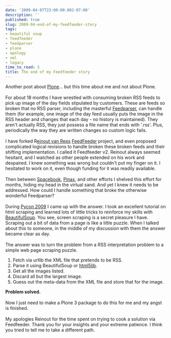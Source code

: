 ```yaml
---
date: '2009-04-07T23:00:00.002-07:00'
description: ''
published: true
slug: 2009-04-end-of-my-feedfeeder-story
tags:
- beautiful soup
- feedfeeder
- feedparser
- plone
- apology
- xml
- legacy
time_to_read: 5
title: The end of my Feedfeeder story
---
```


Another post about <a href="http://plone.org/">Plone</a>... but this time about me and not about Plone.<br /><br />For about 18 months I have wrestled with consuming broken RSS feeds to pick up image of the day fields stipulated by customers. These are feeds so broken that no RSS parser, including the masterful <a href="http://feedparser.org/">Feedparser</a>, can handle them (for example, one image of the day feed usually puts the image in the RSS header and changes that each day - no history is maintained). They aren't actually RSS, they just possess a file name that ends with '.rss'. Plus, periodically the way they are written changes so custom logic fails.<br /><br />I have forked R<a href="http://reinout.vanrees.org/">einout van Rees</a> <a href="http://plone.org/products/feedfeeder">FeedFeeder</a> project, and even proposed complicated logical revisions to handle broken these broken feeds and their shifting implementation. I called it Feedfeeder v2. Reinout always seemed hesitant, and I watched as other people extended on his work and despaired. I knew something was wrong but couldn't put my finger on it. I hesitated to work on it, even though funding for it was readily available.<br /><br />Then between <a href="http://pydanny.blogspot.com/search/label/spacebook">Spacebook</a>, <a href="http://pydanny.blogspot.com/search/label/pinax">Pinax</a>, and other efforts I shelved this effort for months, hiding my head in the virtual sand. And yet I knew it needs to be addressed. How could I handle something that broke the otherwise wonderful Feedparser?<br /><br />During <a href="http://us.pycon.org/">Pycon 2009</a> I came up with the answer. I took an excellent tutorial on html scraping and learned lots of little tricks to reinforce my skills with <a href="http://www.crummy.com/software/BeautifulSoup">BeautifulSoup</a>. You see, screen scraping is a secret pleasure I have. Scraping out a bit of data from a page is like a little puzzle. When I talked about this to someone, in the middle of my discussion with them the answer became clear as day.<br /><br />The answer was to turn the problem from a RSS interpretation problem to a simple web page scraping puzzle.<br /><ol><li>Fetch via urllib the XML file that pretends to be RSS.</li><li>Parse it using BeautifulSoup or <a href="http://code.google.com/p/html5lib/">html5lib</a>.</li><li>Get all the images listed.</li><li>Discard all but the largest image.</li><li>Guess out the meta-data from the XML file and store that for the image.</li></ol><span style="font-weight: bold;">Problem solved.</span><br /><br />Now I just need to make a Plone 3 package to do this for me and my angst is finished.<br /><br />My apologies Reinout for the time spent on trying to cook a solution via Feedfeeder. Thank you for your insights and your extreme patience. I think you tried to tell me to take a different path.